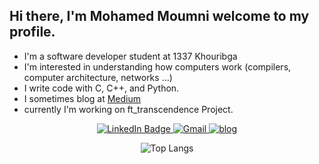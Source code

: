 ## Hi there, I'm Mohamed Moumni welcome to my profile.

* I'm a software developer student at 1337 Khouribga
* I'm interested in understanding how computers work (compilers, computer architecture, networks ...)
* I write code with C, C++, and Python.
* I sometimes blog at [Medium](https://medium.com/@Rigor_08)
* currently I'm working on ft_transcendence Project.
<div id="badges" align="center">
  <a href="https://www.linkedin.com/in/mmoumni">
    <img src="https://img.shields.io/badge/LinkedIn-blue?style=for-the-badge&logo=linkedin&logoColor=white" alt="LinkedIn Badge"/>
  </a>
  <a href="https://mail.google.com/mail/u/mmoumniwork@gmail.com">
    <img src="https://img.shields.io/badge/Gmail-red?style=for-the-badge&logo=gmail&logoColor=white" alt="Gmail"/>
  </a>
<!--   <a href="https://twitter.com/moumni08">
    <img src="https://img.shields.io/badge/Twitter-1DA1F2?style=for-the-badge&logo=twitter&logoColor=white" alt="Twitter"/>
  </a> -->
  <a href="https://mmoumni.me">
    <img src="https://img.shields.io/badge/website-000000?style=for-the-badge&logo=About.me&logoColor=white" alt="blog">
  </a>
  
  ![Top Langs](https://github-readme-stats.vercel.app/api/top-langs/?username=Mohamed-Moumni&layout=compact)
